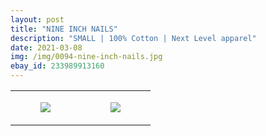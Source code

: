 ```yaml
---
layout: post
title: "NINE INCH NAILS"
description: "SMALL | 100% Cotton | Next Level apparel"
date: 2021-03-08
img: /img/0094-nine-inch-nails.jpg
ebay_id: 233989913160
---
```




<table style="width:100%;"><tr><td style="vertical-align:top;">
      <figure class="tmblr-full" data-orig-height="2048" data-orig-width="1365" data-orig-src="https://concertshirts.netlify.app/shirts/0094/0094-01.jpg"><img src="https://64.media.tumblr.com/ad60f8e96d49a9161c34c40ba9ccbe96/e29caa5380f88ba1-1c/s540x810/6a84160913b0f73a387e373f09e90dd2067345e3.jpg" data-orig-height="2048" data-orig-width="1365" data-orig-src="https://concertshirts.netlify.app/shirts/0094/0094-01.jpg"/></figure></td>
    <td style="vertical-align:top;">
      <figure class="tmblr-full" data-orig-height="2048" data-orig-width="1365" data-orig-src="https://concertshirts.netlify.app/shirts/0094/0094-02.jpg"><img src="https://64.media.tumblr.com/cca1a407347d4e146ed975148147b367/e29caa5380f88ba1-ce/s540x810/50ac8cc6599dffcc2c28416e3d440e1baf0abc37.jpg" data-orig-height="2048" data-orig-width="1365" data-orig-src="https://concertshirts.netlify.app/shirts/0094/0094-02.jpg"/></figure></td>
  </tr></table>
